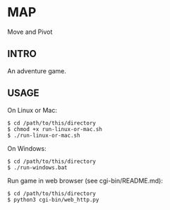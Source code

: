# MAP

Move and Pivot


## INTRO

An adventure game.

## USAGE
On Linux or Mac:

    $ cd /path/to/this/directory
    $ chmod +x run-linux-or-mac.sh
    $ ./run-linux-or-mac.sh

On Windows:

    $ cd /path/to/this/directory
    $ ./run-windows.bat

Run game in web browser (see cgi-bin/README.md):

    $ cd /path/to/this/directory
    $ python3 cgi-bin/web_http.py
